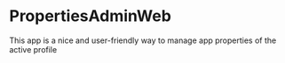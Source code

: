 # PropertiesAdminWeb
This app is a nice and user-friendly way to manage app properties of the active profile
